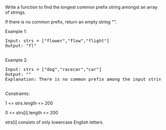 Write a function to find the longest common prefix string amongst an array of strings.

If there is no common prefix, return an empty string "".

 

Example 1:
<pre>
Input: strs = ["flower","flow","flight"]
Output: "fl"
  </pre>
Example 2:
<pre>
Input: strs = ["dog","racecar","car"]
Output: ""
Explanation: There is no common prefix among the input strings.
 </pre>

Constraints:

1 <= strs.length <= 200

0 <= strs[i].length <= 200

strs[i] consists of only lowercase English letters.
